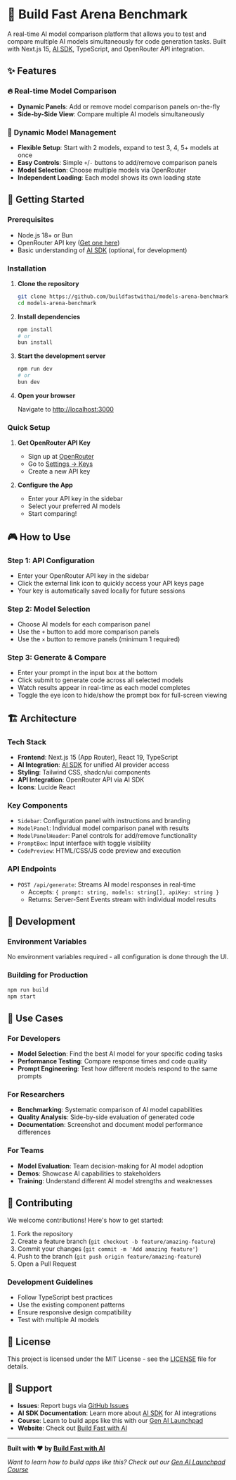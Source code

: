 # 🚀 Build Fast Arena Benchmark

A real-time AI model comparison platform that allows you to test and compare multiple AI models simultaneously for code generation tasks. Built with Next.js 15, [AI SDK](https://ai-sdk.dev/), TypeScript, and OpenRouter API integration.

## ✨ Features

### 🔥 **Real-time Model Comparison**

- **Dynamic Panels**: Add or remove model comparison panels on-the-fly
- **Side-by-Side View**: Compare multiple AI models simultaneously

### 🎯 **Dynamic Model Management**

- **Flexible Setup**: Start with 2 models, expand to test 3, 4, 5+ models at once
- **Easy Controls**: Simple `+`/`-` buttons to add/remove comparison panels
- **Model Selection**: Choose multiple models via OpenRouter
- **Independent Loading**: Each model shows its own loading state

## 🚀 Getting Started

### Prerequisites

- Node.js 18+ or Bun
- OpenRouter API key ([Get one here](https://openrouter.ai/settings/keys))
- Basic understanding of [AI SDK](https://ai-sdk.dev/) (optional, for development)

### Installation

1. **Clone the repository**

   ```bash
   git clone https://github.com/buildfastwithai/models-arena-benchmark.git
   cd models-arena-benchmark
   ```

2. **Install dependencies**

   ```bash
   npm install
   # or
   bun install
   ```

3. **Start the development server**

   ```bash
   npm run dev
   # or
   bun dev
   ```

4. **Open your browser**

   Navigate to [http://localhost:3000](http://localhost:3000)

### Quick Setup

1. **Get OpenRouter API Key**

   - Sign up at [OpenRouter](https://openrouter.ai)
   - Go to [Settings → Keys](https://openrouter.ai/settings/keys)
   - Create a new API key

2. **Configure the App**
   - Enter your API key in the sidebar
   - Select your preferred AI models
   - Start comparing!

## 🎮 How to Use

### Step 1: API Configuration

- Enter your OpenRouter API key in the sidebar
- Click the external link icon to quickly access your API keys page
- Your key is automatically saved locally for future sessions

### Step 2: Model Selection

- Choose AI models for each comparison panel
- Use the `+` button to add more comparison panels
- Use the `×` button to remove panels (minimum 1 required)

### Step 3: Generate & Compare

- Enter your prompt in the input box at the bottom
- Click submit to generate code across all selected models
- Watch results appear in real-time as each model completes
- Toggle the eye icon to hide/show the prompt box for full-screen viewing

## 🏗️ Architecture

### Tech Stack

- **Frontend**: Next.js 15 (App Router), React 19, TypeScript
- **AI Integration**: [AI SDK](https://ai-sdk.dev/) for unified AI provider access
- **Styling**: Tailwind CSS, shadcn/ui components
- **API Integration**: OpenRouter API via AI SDK
- **Icons**: Lucide React

### Key Components

- `Sidebar`: Configuration panel with instructions and branding
- `ModelPanel`: Individual model comparison panel with results
- `ModelPanelHeader`: Panel controls for add/remove functionality
- `PromptBox`: Input interface with toggle visibility
- `CodePreview`: HTML/CSS/JS code preview and execution

### API Endpoints

- `POST /api/generate`: Streams AI model responses in real-time
  - Accepts: `{ prompt: string, models: string[], apiKey: string }`
  - Returns: Server-Sent Events stream with individual model results

## 🔧 Development

### Environment Variables

No environment variables required - all configuration is done through the UI.

### Building for Production

```bash
npm run build
npm start
```

## 🎯 Use Cases

### **For Developers**

- **Model Selection**: Find the best AI model for your specific coding tasks
- **Performance Testing**: Compare response times and code quality
- **Prompt Engineering**: Test how different models respond to the same prompts

### **For Researchers**

- **Benchmarking**: Systematic comparison of AI model capabilities
- **Quality Analysis**: Side-by-side evaluation of generated code
- **Documentation**: Screenshot and document model performance differences

### **For Teams**

- **Model Evaluation**: Team decision-making for AI model adoption
- **Demos**: Showcase AI capabilities to stakeholders
- **Training**: Understand different AI model strengths and weaknesses

## 🌟 Contributing

We welcome contributions! Here's how to get started:

1. Fork the repository
2. Create a feature branch (`git checkout -b feature/amazing-feature`)
3. Commit your changes (`git commit -m 'Add amazing feature'`)
4. Push to the branch (`git push origin feature/amazing-feature`)
5. Open a Pull Request

### Development Guidelines

- Follow TypeScript best practices
- Use the existing component patterns
- Ensure responsive design compatibility
- Test with multiple AI models

## 📝 License

This project is licensed under the MIT License - see the [LICENSE](LICENSE) file for details.

## 🤝 Support

- **Issues**: Report bugs via [GitHub Issues](https://github.com/buildfastwithai/models-arena-benchmark/issues)
- **AI SDK Documentation**: Learn more about [AI SDK](https://ai-sdk.dev/) for AI integrations
- **Course**: Learn to build apps like this with our [Gen AI Launchpad](https://buildfastwithai.com/genai-course)
- **Website**: Check out [Build Fast with AI](https://buildfastwithai.com)

---

**Built with ❤️ by [Build Fast with AI](https://buildfastwithai.com)**

_Want to learn how to build apps like this? Check out our [Gen AI Launchpad Course](https://buildfastwithai.com/genai-course)_

